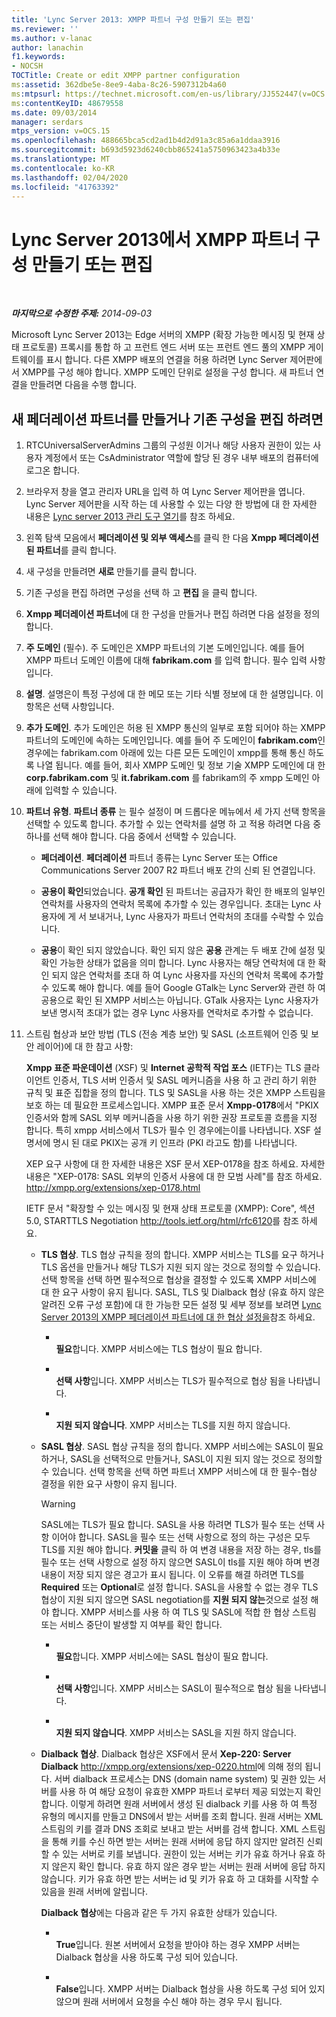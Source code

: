 ```yaml
---
title: 'Lync Server 2013: XMPP 파트너 구성 만들기 또는 편집'
ms.reviewer: ''
ms.author: v-lanac
author: lanachin
f1.keywords:
- NOCSH
TOCTitle: Create or edit XMPP partner configuration
ms:assetid: 362dbe5e-8ee9-4aba-8c26-5907312b4a60
ms:mtpsurl: https://technet.microsoft.com/en-us/library/JJ552447(v=OCS.15)
ms:contentKeyID: 48679558
ms.date: 09/03/2014
manager: serdars
mtps_version: v=OCS.15
ms.openlocfilehash: 488665bca5cd2ad1b4d2d91a3c85a6a1ddaa3916
ms.sourcegitcommit: b693d5923d6240cbb865241a5750963423a4b33e
ms.translationtype: MT
ms.contentlocale: ko-KR
ms.lasthandoff: 02/04/2020
ms.locfileid: "41763392"
---
```

<div data-xmlns="http://www.w3.org/1999/xhtml">

<div class="topic" data-xmlns="http://www.w3.org/1999/xhtml" data-msxsl="urn:schemas-microsoft-com:xslt" data-cs="http://msdn.microsoft.com/en-us/">

<div data-asp="http://msdn2.microsoft.com/asp">

# <a name="create-or-edit-xmpp-partner-configuration-in-lync-server-2013"></a>Lync Server 2013에서 XMPP 파트너 구성 만들기 또는 편집

</div>

<div id="mainSection">

<div id="mainBody">

<span> </span>

_**마지막으로 수정한 주제:** 2014-09-03_

Microsoft Lync Server 2013는 Edge 서버의 XMPP (확장 가능한 메시징 및 현재 상태 프로토콜) 프록시를 통합 하 고 프런트 엔드 서버 또는 프런트 엔드 풀의 XMPP 게이트웨이를 표시 합니다. 다른 XMPP 배포의 연결을 허용 하려면 Lync Server 제어판에서 XMPP를 구성 해야 합니다. XMPP 도메인 단위로 설정을 구성 합니다. 새 파트너 연결을 만들려면 다음을 수행 합니다.

<div>

## <a name="to-create-a-new-federated-partner-or-edit-an-existing-configuration"></a>새 페더레이션 파트너를 만들거나 기존 구성을 편집 하려면

1.  RTCUniversalServerAdmins 그룹의 구성원 이거나 해당 사용자 권한이 있는 사용자 계정에서 또는 CsAdministrator 역할에 할당 된 경우 내부 배포의 컴퓨터에 로그온 합니다.

2.  브라우저 창을 열고 관리자 URL을 입력 하 여 Lync Server 제어판을 엽니다. Lync Server 제어판을 시작 하는 데 사용할 수 있는 다양 한 방법에 대 한 자세한 내용은 [Lync server 2013 관리 도구 열기](lync-server-2013-open-lync-server-administrative-tools.md)를 참조 하세요.

3.  왼쪽 탐색 모음에서 **페더레이션 및 외부 액세스**를 클릭 한 다음 **Xmpp 페더레이션된 파트너**를 클릭 합니다.

4.  새 구성을 만들려면 **새로** 만들기를 클릭 합니다.

5.  기존 구성을 편집 하려면 구성을 선택 하 고 **편집** 을 클릭 합니다.

6.  **Xmpp 페더레이션 파트너**에 대 한 구성을 만들거나 편집 하려면 다음 설정을 정의 합니다.

7.  **주 도메인** (필수). 주 도메인은 XMPP 파트너의 기본 도메인입니다. 예를 들어 XMPP 파트너 도메인 이름에 대해 **fabrikam.com** 를 입력 합니다. 필수 입력 사항입니다.

8.  **설명**. 설명은이 특정 구성에 대 한 메모 또는 기타 식별 정보에 대 한 설명입니다. 이 항목은 선택 사항입니다.

9.  **추가 도메인**. 추가 도메인은 허용 된 XMPP 통신의 일부로 포함 되어야 하는 XMPP 파트너의 도메인에 속하는 도메인입니다. 예를 들어 주 도메인이 **fabrikam.com**인 경우에는 fabrikam.com 아래에 있는 다른 모든 도메인이 xmpp를 통해 통신 하도록 나열 됩니다. 예를 들어, 회사 XMPP 도메인 및 정보 기술 XMPP 도메인에 대 한 **corp.fabrikam.com** 및 **it.fabrikam.com** 를 fabrikam의 주 xmpp 도메인 아래에 입력할 수 있습니다.

10. **파트너 유형**. **파트너 종류** 는 필수 설정이 며 드롭다운 메뉴에서 세 가지 선택 항목을 선택할 수 있도록 합니다. 추가할 수 있는 연락처를 설명 하 고 적용 하려면 다음 중 하나를 선택 해야 합니다. 다음 중에서 선택할 수 있습니다.
    
      - **페더레이션**. **페더레이션** 파트너 종류는 Lync Server 또는 Office Communications Server 2007 R2 파트너 배포 간의 신뢰 된 연결입니다.
    
      - **공용이 확인**되었습니다. **공개 확인** 된 파트너는 공급자가 확인 한 배포의 일부인 연락처를 사용자의 연락처 목록에 추가할 수 있는 경우입니다. 초대는 Lync 사용자에 게 서 보내거나, Lync 사용자가 파트너 연락처의 초대를 수락할 수 있습니다.
    
      - **공용**이 확인 되지 않았습니다. 확인 되지 않은 **공용** 관계는 두 배포 간에 설정 및 확인 가능한 상태가 없음을 의미 합니다. Lync 사용자는 해당 연락처에 대 한 확인 되지 않은 연락처를 초대 하 여 Lync 사용자를 자신의 연락처 목록에 추가할 수 있도록 해야 합니다. 예를 들어 Google GTalk는 Lync Server와 관련 하 여 공용으로 확인 된 XMPP 서비스는 아닙니다. GTalk 사용자는 Lync 사용자가 보낸 명시적 초대가 없는 경우 Lync 사용자를 연락처로 추가할 수 없습니다.

11. 스트림 협상과 보안 방법 (TLS (전송 계층 보안) 및 SASL (소프트웨어 인증 및 보안 레이어)에 대 한 참고 사항:
    
    **Xmpp 표준 파운데이션** (XSF) 및 **Internet 공학적 작업 포스** (IETF)는 TLS 클라이언트 인증서, TLS 서버 인증서 및 SASL 메커니즘을 사용 하 고 관리 하기 위한 규칙 및 표준 집합을 정의 합니다. TLS 및 SASL을 사용 하는 것은 XMPP 스트림을 보호 하는 데 필요한 프로세스입니다. XMPP 표준 문서 **Xmpp-0178**에서 "PKIX 인증서와 함께 SASL 외부 메커니즘을 사용 하기 위한 권장 프로토콜 흐름을 지정 합니다. 특히 xmpp 서비스에서 TLS가 필수 인 경우에는이를 나타냅니다. XSF 설명서에 명시 된 대로 PKIX는 공개 키 인프라 (PKI 라고도 함)를 나타냅니다.
    
    XEP 요구 사항에 대 한 자세한 내용은 XSF 문서 XEP-0178을 참조 하세요. 자세한 내용은 "XEP-0178: SASL 외부의 인증서 사용에 대 한 모범 사례"를 참조 하세요. <http://xmpp.org/extensions/xep-0178.html>
    
    IETF 문서 "확장할 수 있는 메시징 및 현재 상태 프로토콜 (XMPP): Core", 섹션 5.0, STARTTLS Negotiation <http://tools.ietf.org/html/rfc6120>를 참조 하세요.
    
      - **TLS 협상**. TLS 협상 규칙을 정의 합니다. XMPP 서비스는 TLS를 요구 하거나 TLS 옵션을 만들거나 해당 TLS가 지원 되지 않는 것으로 정의할 수 있습니다. 선택 항목을 선택 하면 필수적으로 협상을 결정할 수 있도록 XMPP 서비스에 대 한 요구 사항이 유지 됩니다. SASL, TLS 및 Dialback 협상 (유효 하지 않은 알려진 오류 구성 포함)에 대 한 가능한 모든 설정 및 세부 정보를 보려면 [Lync Server 2013의 XMPP 페더레이션 파트너에 대 한 협상 설정을](lync-server-2013-negotiation-settings-for-xmpp-federated-partners.md)참조 하세요.
        
          - <span></span>  
            **필요**합니다. XMPP 서비스에는 TLS 협상이 필요 합니다.
        
          - <span></span>  
            **선택 사항**입니다. XMPP 서비스는 TLS가 필수적으로 협상 됨을 나타냅니다.
        
          - <span></span>  
            **지원 되지 않습니다**. XMPP 서비스는 TLS를 지원 하지 않습니다.
    
      - **SASL 협상**. SASL 협상 규칙을 정의 합니다. XMPP 서비스에는 SASL이 필요 하거나, SASL을 선택적으로 만들거나, SASL이 지원 되지 않는 것으로 정의할 수 있습니다. 선택 항목을 선택 하면 파트너 XMPP 서비스에 대 한 필수-협상 결정을 위한 요구 사항이 유지 됩니다.
        
        <div>
        

        > [!WARNING]  
        > SASL에는 TLS가 필요 합니다. SASL을 사용 하려면 TLS가 필수 또는 선택 사항 이어야 합니다. SASL을 필수 또는 선택 사항으로 정의 하는 구성은 모두 TLS를 지원 해야 합니다. <STRONG>커밋을</STRONG> 클릭 하 여 변경 내용을 저장 하는 경우, tls를 필수 또는 선택 사항으로 설정 하지 않으면 SASL이 tls를 지원 해야 하며 변경 내용이 저장 되지 않은 경고가 표시 됩니다. 이 오류를 해결 하려면 TLS를 <STRONG>Required</STRONG> 또는 <STRONG>Optional</STRONG>로 설정 합니다. SASL을 사용할 수 없는 경우 TLS 협상이 지원 되지 않으면 SASL negotiation를 <STRONG>지원 되지 않는</STRONG>것으로 설정 해야 합니다. XMPP 서비스를 사용 하 여 TLS 및 SASL에 적합 한 협상 스트림 또는 서비스 중단이 발생할 지 여부를 확인 합니다.

        
        </div>
        
          - <span></span>  
            **필요**합니다. XMPP 서비스에는 SASL 협상이 필요 합니다.
        
          - <span></span>  
            **선택 사항**입니다. XMPP 서비스는 SASL이 필수적으로 협상 됨을 나타냅니다.
        
          - <span></span>  
            **지원 되지 않습니다**. XMPP 서비스는 SASL을 지원 하지 않습니다.
    
      - **Dialback 협상**. Dialback 협상은 XSF에서 문서 **Xep-220: Server Dialback** <http://xmpp.org/extensions/xep-0220.html>에 의해 정의 됩니다. 서버 dialback 프로세스는 DNS (domain name system) 및 권한 있는 서버를 사용 하 여 해당 요청이 유효한 XMPP 파트너 로부터 제공 되었는지 확인 합니다. 이렇게 하려면 원래 서버에서 생성 된 dialback 키를 사용 하 여 특정 유형의 메시지를 만들고 DNS에서 받는 서버를 조회 합니다. 원래 서버는 XML 스트림의 키를 결과 DNS 조회로 보내고 받는 서버를 검색 합니다. XML 스트림을 통해 키를 수신 하면 받는 서버는 원래 서버에 응답 하지 않지만 알려진 신뢰할 수 있는 서버로 키를 보냅니다. 권한이 있는 서버는 키가 유효 하거나 유효 하지 않은지 확인 합니다. 유효 하지 않은 경우 받는 서버는 원래 서버에 응답 하지 않습니다. 키가 유효 하면 받는 서버는 id 및 키가 유효 하 고 대화를 시작할 수 있음을 원래 서버에 알립니다.
        
        **Dialback 협상**에는 다음과 같은 두 가지 유효한 상태가 있습니다.
        
          - <span></span>  
            **True**입니다. 원본 서버에서 요청을 받아야 하는 경우 XMPP 서버는 Dialback 협상을 사용 하도록 구성 되어 있습니다.
        
          - <span></span>  
            **False**입니다. XMPP 서버는 Dialback 협상을 사용 하도록 구성 되어 있지 않으며 원래 서버에서 요청을 수신 해야 하는 경우 무시 됩니다.

</div>

</div>

<span> </span>

</div>

</div>

</div>

